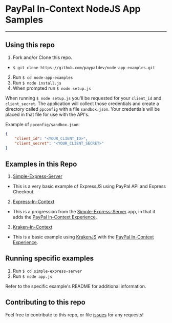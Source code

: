 # PayPal In-Context NodeJS App Samples

------

## Using this repo

1. Fork and/or Clone this repo.
  * `$ git clone https://github.com/paypaldev/node-app-examples.git`
2. Run `$ cd node-app-examples`
3. Run `$ node install.js`
4. When prompted run `$ node setup.js`

When running `$ node setup.js` you'll be requested for your `client_id` and `client_secret`.  The application will collect those credentials and create a directory called `ppconfig` with a file `sandbox.json`.  Your credentials will be placed in that file for use with the API's.

Example of `ppconfig/sandbox.json`:

```json
{ 
	"client_id": "<YOUR_CLIENT_ID>", 
	"client_secret": "<YOUR_CLIENT_SECRET>"
}
```

## Examples in this Repo

1. [Simple-Express-Server](blob/master/express-in-context/README.md)
  * This is a very basic example of ExpressJS using PayPal API and Express Checkout.
2. [Express-In-Context](blob/master/express-in-context/README.md)
  * This is a progression from the [Simple-Express-Server](blob/master/express-in-context/README.md) app, in that it adds the [PayPal In-Context Experience](https://developer.paypal.com/webapps/developer/docs/classic/express-checkout/in-context/).
3. [Kraken-In-Context](blob/master/kraken-in-context/README.md)
  * This is a basic example using [KrakenJS](http://krakenjs.com/) with the [PayPal In-Context Experience](https://developer.paypal.com/webapps/developer/docs/classic/express-checkout/in-context/).


## Running specific examples

1. Run `$ cd simple-express-server`
2. Run `$ node app.js`

Refer to the specific example's README for additional information.

## Contributing to this repo

Feel free to contribute to this repo, or file [issues](https://github.com/paypaldev/node-app-examples/issues) for any requests!
